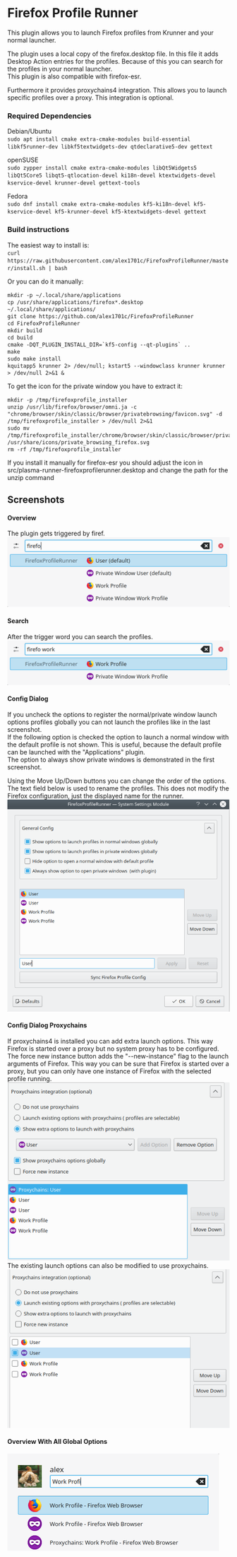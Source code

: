 # Firefox Profile Runner

This plugin allows you to launch Firefox profiles from Krunner and your normal launcher.

The plugin uses a local copy of the firefox.desktop file. In this file it adds Desktop Action entries for
the profiles. Because of this you can search for the profiles in your normal launcher.  
This plugin is also compatible with firefox-esr.

Furthermore it provides proxychains4 integration. This allows you to launch specific profiles over a proxy.
This integration is optional.

### Required Dependencies

Debian/Ubuntu  
`sudo apt install cmake extra-cmake-modules build-essential libkf5runner-dev libkf5textwidgets-dev qtdeclarative5-dev gettext`

openSUSE  
`sudo zypper install cmake extra-cmake-modules libQt5Widgets5 libQt5Core5 libqt5-qtlocation-devel ki18n-devel ktextwidgets-devel kservice-devel krunner-devel gettext-tools`  

Fedora  
`sudo dnf install cmake extra-cmake-modules kf5-ki18n-devel kf5-kservice-devel kf5-krunner-devel kf5-ktextwidgets-devel gettext`  

### Build instructions

The easiest way to install is:  
`curl https://raw.githubusercontent.com/alex1701c/FirefoxProfileRunner/master/install.sh | bash`

Or you can do it manually:  
```
mkdir -p ~/.local/share/applications
cp /usr/share/applications/firefox*.desktop ~/.local/share/applications/
git clone https://github.com/alex1701c/FirefoxProfileRunner
cd FirefoxProfileRunner
mkdir build
cd build
cmake -DQT_PLUGIN_INSTALL_DIR=`kf5-config --qt-plugins` ..
make
sudo make install
kquitapp5 krunner 2> /dev/null; kstart5 --windowclass krunner krunner > /dev/null 2>&1 &
```

To get the icon for the private window you have to extract it:   
```
mkdir -p /tmp/firefoxprofile_installer
unzip /usr/lib/firefox/browser/omni.ja -c "chrome/browser/skin/classic/browser/privatebrowsing/favicon.svg" -d /tmp/firefoxprofile_installer > /dev/null 2>&1
sudo mv /tmp/firefoxprofile_installer/chrome/browser/skin/classic/browser/privatebrowsing/favicon.svg /usr/share/icons/private_browsing_firefox.svg
rm -rf /tmp/firefoxprofile_installer
```
If you install it manually for firefox-esr you should adjust the icon in src/plasma-runner-firefoxprofilerunner.desktop
and change the path for the unzip command  
## Screenshots

#### Overview
The plugin gets triggered by firef.  
![Overview](https://raw.githubusercontent.com/alex1701c/Screenshots/master/FirefoxProfileRunner/runner_profiles_overview.png)

#### Search
After the trigger word you can search the profiles.  
![Search](https://raw.githubusercontent.com/alex1701c/Screenshots/master/FirefoxProfileRunner/runner_profiles_search.png)

#### Config Dialog  
If you uncheck the options to register the normal/private window launch options profiles globally you can not launch
the profiles like in the last screenshot.  
If the following option is checked the option to launch a normal window with the default profile is not shown.
This is useful, because the default profile can be launched with the "Applications" plugin.  
The option to always show private windows is demonstrated in the first screenshot.  

Using the Move Up/Down buttons you can change the order of the options.   
The text field below is used to rename the profiles. This does not modify the Firefox
configuration, just the displayed name for the runner.  
![Config Dialog](https://raw.githubusercontent.com/alex1701c/Screenshots/master/FirefoxProfileRunner/general_config_dialog.png)

#### Config Dialog Proxychains
If proxychains4 is installed you can add extra launch options. This way Firefox is started over a proxy
but no system proxy has to be configured.  
The force new instance button adds the "--new-instance" flag to the launch arguments of Firefox. This way
you can be sure that Firefox is started over a proxy, but you can only have one instance of Firefox with 
the selected profile running.  
![Config Dialog Proxychains](https://raw.githubusercontent.com/alex1701c/Screenshots/master/FirefoxProfileRunner/config_proxychains_extra.png)  
The existing launch options can also be modified to use proxychains.  
![Config Dialog Proxychains Change Existing](https://raw.githubusercontent.com/alex1701c/Screenshots/master/FirefoxProfileRunner/config_proxychains_existing.png)   

#### Overview With All Global Options    
![Overview With All Global Options](https://raw.githubusercontent.com/alex1701c/Screenshots/master/FirefoxProfileRunner/global_overview_proxychains.png)


